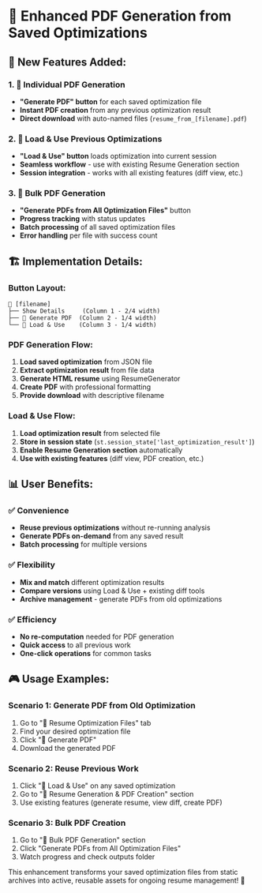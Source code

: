 # 🔄 Enhanced PDF Generation from Saved Optimizations

## 🎯 **New Features Added:**

### 1. **📄 Individual PDF Generation**
- **"Generate PDF" button** for each saved optimization file
- **Instant PDF creation** from any previous optimization result
- **Direct download** with auto-named files (`resume_from_[filename].pdf`)

### 2. **🔄 Load & Use Previous Optimizations**  
- **"Load & Use" button** loads optimization into current session
- **Seamless workflow** - use with existing Resume Generation section
- **Session integration** - works with all existing features (diff view, etc.)

### 3. **🚀 Bulk PDF Generation**
- **"Generate PDFs from All Optimization Files"** button
- **Progress tracking** with status updates
- **Batch processing** of all saved optimization files
- **Error handling** per file with success count

## 🏗️ **Implementation Details:**

### **Button Layout:**
```
📄 [filename]
├── Show Details     (Column 1 - 2/4 width)
├── 📄 Generate PDF  (Column 2 - 1/4 width) 
└── 🔄 Load & Use    (Column 3 - 1/4 width)
```

### **PDF Generation Flow:**
1. **Load saved optimization** from JSON file
2. **Extract optimization result** from file data
3. **Generate HTML resume** using ResumeGenerator
4. **Create PDF** with professional formatting
5. **Provide download** with descriptive filename

### **Load & Use Flow:**
1. **Load optimization result** from selected file
2. **Store in session state** (`st.session_state['last_optimization_result']`)
3. **Enable Resume Generation section** automatically
4. **Use with existing features** (diff view, PDF creation, etc.)

## 📊 **User Benefits:**

### ✅ **Convenience**
- **Reuse previous optimizations** without re-running analysis
- **Generate PDFs on-demand** from any saved result
- **Batch processing** for multiple versions

### ✅ **Flexibility**
- **Mix and match** different optimization results
- **Compare versions** using Load & Use + existing diff tools
- **Archive management** - generate PDFs from old optimizations

### ✅ **Efficiency**
- **No re-computation** needed for PDF generation
- **Quick access** to all previous work
- **One-click operations** for common tasks

## 🎮 **Usage Examples:**

### **Scenario 1: Generate PDF from Old Optimization**
1. Go to "📝 Resume Optimization Files" tab
2. Find your desired optimization file
3. Click "📄 Generate PDF"
4. Download the generated PDF

### **Scenario 2: Reuse Previous Work**
1. Click "🔄 Load & Use" on any saved optimization
2. Go to "📄 Resume Generation & PDF Creation" section
3. Use existing features (generate resume, view diff, create PDF)

### **Scenario 3: Bulk PDF Creation**
1. Go to "🚀 Bulk PDF Generation" section
2. Click "Generate PDFs from All Optimization Files"
3. Watch progress and check outputs folder

This enhancement transforms your saved optimization files from static archives into active, reusable assets for ongoing resume management! 🎉
